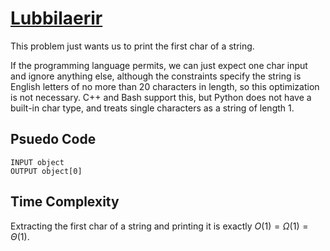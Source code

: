 # [Lubbilaerir](https://open.kattis.com/problems/lubbilaerir)

This problem just wants us to print the first char of a string.  

If the programming language permits, we can just expect one char input and ignore anything else, although the constraints specify the string is English letters of no more than 20 characters in length, so this optimization is not necessary. C++ and Bash support this, but Python does not have a built-in char type, and treats single characters as a string of length 1.

## Psuedo Code
```
INPUT object
OUTPUT object[0]
```

## Time Complexity
Extracting the first char of a string and printing it is exactly $O(1) = \Omega(1) = \Theta(1)$.
